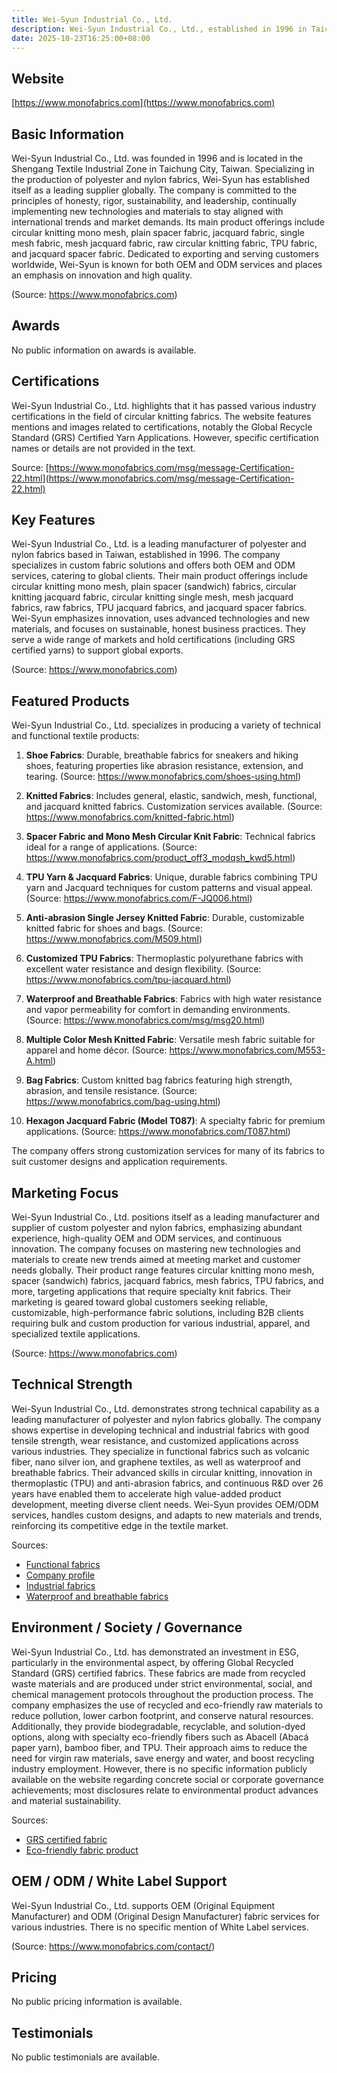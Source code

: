```yaml
---
title: Wei-Syun Industrial Co., Ltd.
description: Wei-Syun Industrial Co., Ltd., established in 1996 in Taichung City, Taiwan, is a leading global manufacturer specializing in custom polyester and nylon fabrics. The company is recognized for its advanced textile technologies, high-quality OEM/ODM services, and continuous innovation in developing fabrics for diverse markets.
date: 2025-10-23T16:25:00+08:00
---
```


## Website

[https://www.monofabrics.com](https://www.monofabrics.com)

## Basic Information

Wei-Syun Industrial Co., Ltd. was founded in 1996 and is located in the Shengang Textile Industrial Zone in Taichung City, Taiwan. Specializing in the production of polyester and nylon fabrics, Wei-Syun has established itself as a leading supplier globally. The company is committed to the principles of honesty, rigor, sustainability, and leadership, continually implementing new technologies and materials to stay aligned with international trends and market demands. Its main product offerings include circular knitting mono mesh, plain spacer fabric, jacquard fabric, single mesh fabric, mesh jacquard fabric, raw circular knitting fabric, TPU fabric, and jacquard spacer fabric. Dedicated to exporting and serving customers worldwide, Wei-Syun is known for both OEM and ODM services and places an emphasis on innovation and high quality.

(Source: https://www.monofabrics.com)

## Awards

No public information on awards is available.

## Certifications

Wei-Syun Industrial Co., Ltd. highlights that it has passed various industry certifications in the field of circular knitting fabrics. The website features mentions and images related to certifications, notably the Global Recycle Standard (GRS) Certified Yarn Applications. However, specific certification names or details are not provided in the text.

Source: [https://www.monofabrics.com/msg/message-Certification-22.html](https://www.monofabrics.com/msg/message-Certification-22.html)

## Key Features

Wei-Syun Industrial Co., Ltd. is a leading manufacturer of polyester and nylon fabrics based in Taiwan, established in 1996. The company specializes in custom fabric solutions and offers both OEM and ODM services, catering to global clients. Their main product offerings include circular knitting mono mesh, plain spacer (sandwich) fabrics, circular knitting jacquard fabric, circular knitting single mesh, mesh jacquard fabrics, raw fabrics, TPU jacquard fabrics, and jacquard spacer fabrics. Wei-Syun emphasizes innovation, uses advanced technologies and new materials, and focuses on sustainable, honest business practices. They serve a wide range of markets and hold certifications (including GRS certified yarns) to support global exports.

(Source: https://www.monofabrics.com)

## Featured Products

Wei-Syun Industrial Co., Ltd. specializes in producing a variety of technical and functional textile products:

1. **Shoe Fabrics**: Durable, breathable fabrics for sneakers and hiking shoes, featuring properties like abrasion resistance, extension, and tearing.
   (Source: https://www.monofabrics.com/shoes-using.html)

2. **Knitted Fabrics**: Includes general, elastic, sandwich, mesh, functional, and jacquard knitted fabrics. Customization services available.
   (Source: https://www.monofabrics.com/knitted-fabric.html)

3. **Spacer Fabric and Mono Mesh Circular Knit Fabric**: Technical fabrics ideal for a range of applications.
   (Source: https://www.monofabrics.com/product_off3_modqsh_kwd5.html)

4. **TPU Yarn & Jacquard Fabrics**: Unique, durable fabrics combining TPU yarn and Jacquard techniques for custom patterns and visual appeal.
   (Source: https://www.monofabrics.com/F-JQ006.html)

5. **Anti-abrasion Single Jersey Knitted Fabric**: Durable, customizable knitted fabric for shoes and bags.
   (Source: https://www.monofabrics.com/M509.html)

6. **Customized TPU Fabrics**: Thermoplastic polyurethane fabrics with excellent water resistance and design flexibility.
   (Source: https://www.monofabrics.com/tpu-jacquard.html)

7. **Waterproof and Breathable Fabrics**: Fabrics with high water resistance and vapor permeability for comfort in demanding environments.
   (Source: https://www.monofabrics.com/msg/msg20.html)

8. **Multiple Color Mesh Knitted Fabric**: Versatile mesh fabric suitable for apparel and home décor.
   (Source: https://www.monofabrics.com/M553-A.html)

9. **Bag Fabrics**: Custom knitted bag fabrics featuring high strength, abrasion, and tensile resistance.
   (Source: https://www.monofabrics.com/bag-using.html)

10. **Hexagon Jacquard Fabric (Model T087)**: A specialty fabric for premium applications.
    (Source: https://www.monofabrics.com/T087.html)

The company offers strong customization services for many of its fabrics to suit customer designs and application requirements.

## Marketing Focus

Wei-Syun Industrial Co., Ltd. positions itself as a leading manufacturer and supplier of custom polyester and nylon fabrics, emphasizing abundant experience, high-quality OEM and ODM services, and continuous innovation. The company focuses on mastering new technologies and materials to create new trends aimed at meeting market and customer needs globally. Their product range features circular knitting mono mesh, spacer (sandwich) fabrics, jacquard fabrics, mesh fabrics, TPU fabrics, and more, targeting applications that require specialty knit fabrics. Their marketing is geared toward global customers seeking reliable, customizable, high-performance fabric solutions, including B2B clients requiring bulk and custom production for various industrial, apparel, and specialized textile applications.

(Source: https://www.monofabrics.com)

## Technical Strength

Wei-Syun Industrial Co., Ltd. demonstrates strong technical capability as a leading manufacturer of polyester and nylon fabrics globally. The company shows expertise in developing technical and industrial fabrics with good tensile strength, wear resistance, and customized applications across various industries. They specialize in functional fabrics such as volcanic fiber, nano silver ion, and graphene textiles, as well as waterproof and breathable fabrics. Their advanced skills in circular knitting, innovation in thermoplastic (TPU) and anti-abrasion fabrics, and continuous R&D over 26 years have enabled them to accelerate high value-added product development, meeting diverse client needs. Wei-Syun provides OEM/ODM services, handles custom designs, and adapts to new materials and trends, reinforcing its competitive edge in the textile market.

Sources:
- [Functional fabrics](https://www.monofabrics.com/category-functional-fabric-product-04.html)
- [Company profile](https://www.monofabrics.com/msg/company-profile.html)
- [Industrial fabrics](https://www.monofabrics.com/category-Industrial-Fabric-F-U-5.html)
- [Waterproof and breathable fabrics](https://www.monofabrics.com/msg/msg20.html)

## Environment / Society / Governance

Wei-Syun Industrial Co., Ltd. has demonstrated an investment in ESG, particularly in the environmental aspect, by offering Global Recycled Standard (GRS) certified fabrics. These fabrics are made from recycled waste materials and are produced under strict environmental, social, and chemical management protocols throughout the production process. The company emphasizes the use of recycled and eco-friendly raw materials to reduce pollution, lower carbon footprint, and conserve natural resources. Additionally, they provide biodegradable, recyclable, and solution-dyed options, along with specialty eco-friendly fibers such as Abacell (Abacá paper yarn), bamboo fiber, and TPU. Their approach aims to reduce the need for virgin raw materials, save energy and water, and boost recycling industry employment. However, there is no specific information publicly available on the website regarding concrete social or corporate governance achievements; most disclosures relate to environmental product advances and material sustainability.

Sources:
- [GRS certified fabric](https://www.monofabrics.com/msg/message-grs-certified-fabric.html)
- [Eco-friendly fabric product](https://www.monofabrics.com/category-eco-friendly-fabric-product-05.html)

## OEM / ODM / White Label Support

Wei-Syun Industrial Co., Ltd. supports OEM (Original Equipment Manufacturer) and ODM (Original Design Manufacturer) fabric services for various industries. There is no specific mention of White Label services.

(Source: https://www.monofabrics.com/contact/)

## Pricing

No public pricing information is available.

## Testimonials

No public testimonials are available.